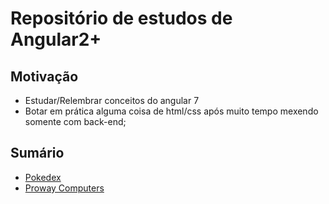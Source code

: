 # Repositório de estudos de Angular2+

## Motivação

- Estudar/Relembrar conceitos do angular 7
- Botar em prática alguma coisa de html/css após muito tempo mexendo somente com back-end;

## Sumário

- [Pokedex](./pokedex)
- [Proway Computers](./proway-computers)
